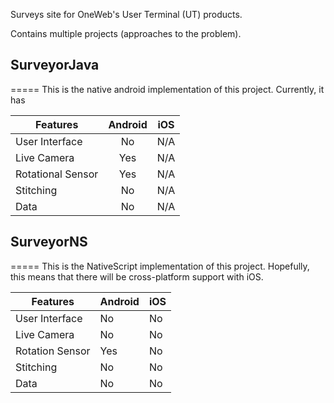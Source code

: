 Surveys site for OneWeb's User Terminal (UT) products. 

Contains multiple projects (approaches to the problem).

## **SurveyorJava**
=====
This is the native android implementation of this project.
Currently, it has

| Features | Android | iOS | 
| ------- |:----:|:---:|
| User Interface | No | N/A |
| Live Camera | Yes | N/A |
| Rotational Sensor | Yes | N/A |
| Stitching | No | N/A |
| Data | No | N/A |

## **SurveyorNS**
=====
This is the NativeScript implementation of this project. Hopefully, this means that there will be cross-platform support with iOS.

Features | Android | iOS
--- | --- | ---
User Interface | No | No
Live Camera | No | No
Rotation Sensor | Yes | No
Stitching | No | No
Data | No | No
